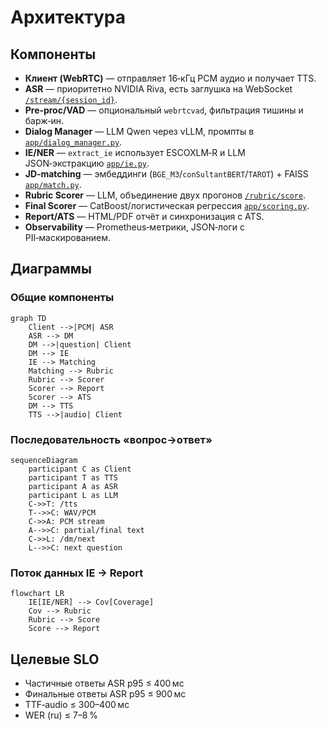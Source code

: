 # Архитектура

## Компоненты

- **Клиент (WebRTC)** — отправляет 16‑кГц PCM аудио и получает TTS.
- **ASR** — приоритетно NVIDIA Riva, есть заглушка на WebSocket
  [`/stream/{session_id}`](API.md#ws-streamsession_id).
- **Pre‑proc/VAD** — опциональный `webrtcvad`, фильтрация тишины и барж‑ин.
- **Dialog Manager** — LLM Qwen через vLLM, промпты в
  [`app/dialog_manager.py`](../app/dialog_manager.py).
- **IE/NER** — `extract_ie` использует ESCOXLM‑R и LLM JSON‑экстракцию
  [`app/ie.py`](../app/ie.py).
- **JD‑matching** — эмбеддинги (`BGE_M3`/`conSultantBERT`/`TAROT`) + FAISS
  [`app/match.py`](../app/match.py).
- **Rubric Scorer** — LLM, объединение двух прогонов
  [`/rubric/score`](API.md#post-rubricscore).
- **Final Scorer** — CatBoost/логистическая регрессия
  [`app/scoring.py`](../app/scoring.py).
- **Report/ATS** — HTML/PDF отчёт и синхронизация с ATS.
- **Observability** — Prometheus‑метрики, JSON‑логи с PII‑маскированием.

## Диаграммы

### Общие компоненты

```mermaid
graph TD
    Client -->|PCM| ASR
    ASR --> DM
    DM -->|question| Client
    DM --> IE
    IE --> Matching
    Matching --> Rubric
    Rubric --> Scorer
    Scorer --> Report
    Scorer --> ATS
    DM --> TTS
    TTS -->|audio| Client
```

### Последовательность «вопрос→ответ»

```mermaid
sequenceDiagram
    participant C as Client
    participant T as TTS
    participant A as ASR
    participant L as LLM
    C->>T: /tts
    T-->>C: WAV/PCM
    C->>A: PCM stream
    A-->>C: partial/final text
    C->>L: /dm/next
    L-->>C: next question
```

### Поток данных IE → Report

```mermaid
flowchart LR
    IE[IE/NER] --> Cov[Coverage]
    Cov --> Rubric
    Rubric --> Score
    Score --> Report
```

## Целевые SLO

- Частичные ответы ASR p95 ≤ 400 мс
- Финальные ответы ASR p95 ≤ 900 мс
- TTF‑audio ≤ 300–400 мс
- WER (ru) ≤ 7–8 %

